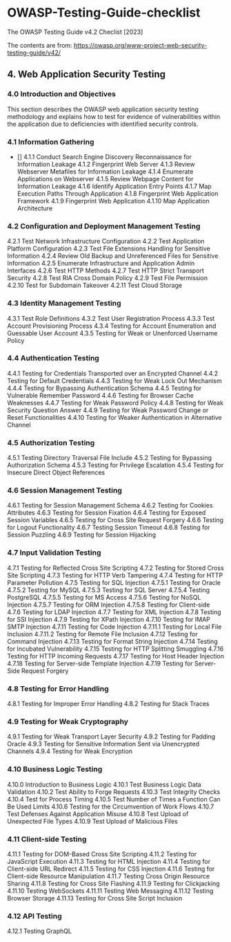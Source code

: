 # OWASP-Testing-Guide-checklist
The OWASP Testing Guide v4.2 Checlist [2023]

The contents are from: https://owasp.org/www-project-web-security-testing-guide/v42/

## 4. Web Application Security Testing

### 4.0 Introduction and Objectives
This section describes the OWASP web application security testing methodology and explains how to test for evidence of vulnerabilities within the application due to deficiencies with identified security controls.

### 4.1 Information Gathering
- [] 4.1.1 Conduct Search Engine Discovery Reconnaissance for Information Leakage
4.1.2 Fingerprint Web Server
4.1.3 Review Webserver Metafiles for Information Leakage
4.1.4 Enumerate Applications on Webserver
4.1.5 Review Webpage Content for Information Leakage
4.1.6 Identify Application Entry Points
4.1.7 Map Execution Paths Through Application
4.1.8 Fingerprint Web Application Framework
4.1.9 Fingerprint Web Application
4.1.10 Map Application Architecture

### 4.2 Configuration and Deployment Management Testing
4.2.1 Test Network Infrastructure Configuration
4.2.2 Test Application Platform Configuration
4.2.3 Test File Extensions Handling for Sensitive Information
4.2.4 Review Old Backup and Unreferenced Files for Sensitive Information
4.2.5 Enumerate Infrastructure and Application Admin Interfaces
4.2.6 Test HTTP Methods
4.2.7 Test HTTP Strict Transport Security
4.2.8 Test RIA Cross Domain Policy
4.2.9 Test File Permission
4.2.10 Test for Subdomain Takeover
4.2.11 Test Cloud Storage

### 4.3 Identity Management Testing
4.3.1 Test Role Definitions
4.3.2 Test User Registration Process
4.3.3 Test Account Provisioning Process
4.3.4 Testing for Account Enumeration and Guessable User Account
4.3.5 Testing for Weak or Unenforced Username Policy

### 4.4 Authentication Testing
4.4.1 Testing for Credentials Transported over an Encrypted Channel
4.4.2 Testing for Default Credentials
4.4.3 Testing for Weak Lock Out Mechanism
4.4.4 Testing for Bypassing Authentication Schema
4.4.5 Testing for Vulnerable Remember Password
4.4.6 Testing for Browser Cache Weaknesses
4.4.7 Testing for Weak Password Policy
4.4.8 Testing for Weak Security Question Answer
4.4.9 Testing for Weak Password Change or Reset Functionalities
4.4.10 Testing for Weaker Authentication in Alternative Channel

### 4.5 Authorization Testing
4.5.1 Testing Directory Traversal File Include
4.5.2 Testing for Bypassing Authorization Schema
4.5.3 Testing for Privilege Escalation
4.5.4 Testing for Insecure Direct Object References

### 4.6 Session Management Testing
4.6.1 Testing for Session Management Schema
4.6.2 Testing for Cookies Attributes
4.6.3 Testing for Session Fixation
4.6.4 Testing for Exposed Session Variables
4.6.5 Testing for Cross Site Request Forgery
4.6.6 Testing for Logout Functionality
4.6.7 Testing Session Timeout
4.6.8 Testing for Session Puzzling
4.6.9 Testing for Session Hijacking

### 4.7 Input Validation Testing
4.7.1 Testing for Reflected Cross Site Scripting
4.7.2 Testing for Stored Cross Site Scripting
4.7.3 Testing for HTTP Verb Tampering
4.7.4 Testing for HTTP Parameter Pollution
4.7.5 Testing for SQL Injection
4.7.5.1 Testing for Oracle
4.7.5.2 Testing for MySQL
4.7.5.3 Testing for SQL Server
4.7.5.4 Testing PostgreSQL
4.7.5.5 Testing for MS Access
4.7.5.6 Testing for NoSQL Injection
4.7.5.7 Testing for ORM Injection
4.7.5.8 Testing for Client-side
4.7.6 Testing for LDAP Injection
4.7.7 Testing for XML Injection
4.7.8 Testing for SSI Injection
4.7.9 Testing for XPath Injection
4.7.10 Testing for IMAP SMTP Injection
4.7.11 Testing for Code Injection
4.7.11.1 Testing for Local File Inclusion
4.7.11.2 Testing for Remote File Inclusion
4.7.12 Testing for Command Injection
4.7.13 Testing for Format String Injection
4.7.14 Testing for Incubated Vulnerability
4.7.15 Testing for HTTP Splitting Smuggling
4.7.16 Testing for HTTP Incoming Requests
4.7.17 Testing for Host Header Injection
4.7.18 Testing for Server-side Template Injection
4.7.19 Testing for Server-Side Request Forgery

### 4.8 Testing for Error Handling
4.8.1 Testing for Improper Error Handling
4.8.2 Testing for Stack Traces

### 4.9 Testing for Weak Cryptography
4.9.1 Testing for Weak Transport Layer Security
4.9.2 Testing for Padding Oracle
4.9.3 Testing for Sensitive Information Sent via Unencrypted Channels
4.9.4 Testing for Weak Encryption

### 4.10 Business Logic Testing
4.10.0 Introduction to Business Logic
4.10.1 Test Business Logic Data Validation
4.10.2 Test Ability to Forge Requests
4.10.3 Test Integrity Checks
4.10.4 Test for Process Timing
4.10.5 Test Number of Times a Function Can Be Used Limits
4.10.6 Testing for the Circumvention of Work Flows
4.10.7 Test Defenses Against Application Misuse
4.10.8 Test Upload of Unexpected File Types
4.10.9 Test Upload of Malicious Files

### 4.11 Client-side Testing
4.11.1 Testing for DOM-Based Cross Site Scripting
4.11.2 Testing for JavaScript Execution
4.11.3 Testing for HTML Injection
4.11.4 Testing for Client-side URL Redirect
4.11.5 Testing for CSS Injection
4.11.6 Testing for Client-side Resource Manipulation
4.11.7 Testing Cross Origin Resource Sharing
4.11.8 Testing for Cross Site Flashing
4.11.9 Testing for Clickjacking
4.11.10 Testing WebSockets
4.11.11 Testing Web Messaging
4.11.12 Testing Browser Storage
4.11.13 Testing for Cross Site Script Inclusion

### 4.12 API Testing
4.12.1 Testing GraphQL
